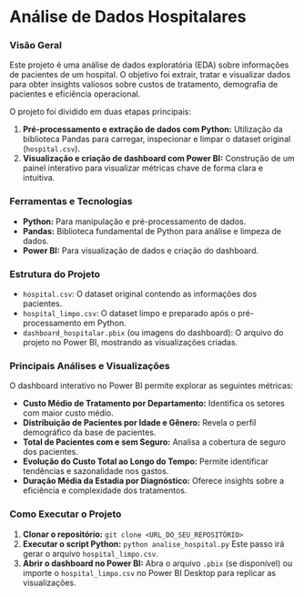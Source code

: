 # Análise de Dados Hospitalares

### Visão Geral

Este projeto é uma análise de dados exploratória (EDA) sobre informações de pacientes de um hospital. O objetivo foi extrair, tratar e visualizar dados para obter insights valiosos sobre custos de tratamento, demografia de pacientes e eficiência operacional.

O projeto foi dividido em duas etapas principais:
1.  **Pré-processamento e extração de dados com Python:** Utilização da biblioteca Pandas para carregar, inspecionar e limpar o dataset original (`hospital.csv`).
2.  **Visualização e criação de dashboard com Power BI:** Construção de um painel interativo para visualizar métricas chave de forma clara e intuitiva.

### Ferramentas e Tecnologias

* **Python:** Para manipulação e pré-processamento de dados.
* **Pandas:** Biblioteca fundamental de Python para análise e limpeza de dados.
* **Power BI:** Para visualização de dados e criação do dashboard.

### Estrutura do Projeto

* `hospital.csv`: O dataset original contendo as informações dos pacientes.
* `hospital_limpo.csv`: O dataset limpo e preparado após o pré-processamento em Python.
* `dashboard_hospitalar.pbix` (ou imagens do dashboard): O arquivo do projeto no Power BI, mostrando as visualizações criadas.

### Principais Análises e Visualizações

O dashboard interativo no Power BI permite explorar as seguintes métricas:

* **Custo Médio de Tratamento por Departamento:** Identifica os setores com maior custo médio.
* **Distribuição de Pacientes por Idade e Gênero:** Revela o perfil demográfico da base de pacientes.
* **Total de Pacientes com e sem Seguro:** Analisa a cobertura de seguro dos pacientes.
* **Evolução do Custo Total ao Longo do Tempo:** Permite identificar tendências e sazonalidade nos gastos.
* **Duração Média da Estadia por Diagnóstico:** Oferece insights sobre a eficiência e complexidade dos tratamentos.

### Como Executar o Projeto

1.  **Clonar o repositório:**
    `git clone <URL_DO_SEU_REPOSITÓRIO>`
2.  **Executar o script Python:**
    `python analise_hospital.py`
    Este passo irá gerar o arquivo `hospital_limpo.csv`.
3.  **Abrir o dashboard no Power BI:**
    Abra o arquivo `.pbix` (se disponível) ou importe o `hospital_limpo.csv` no Power BI Desktop para replicar as visualizações.

